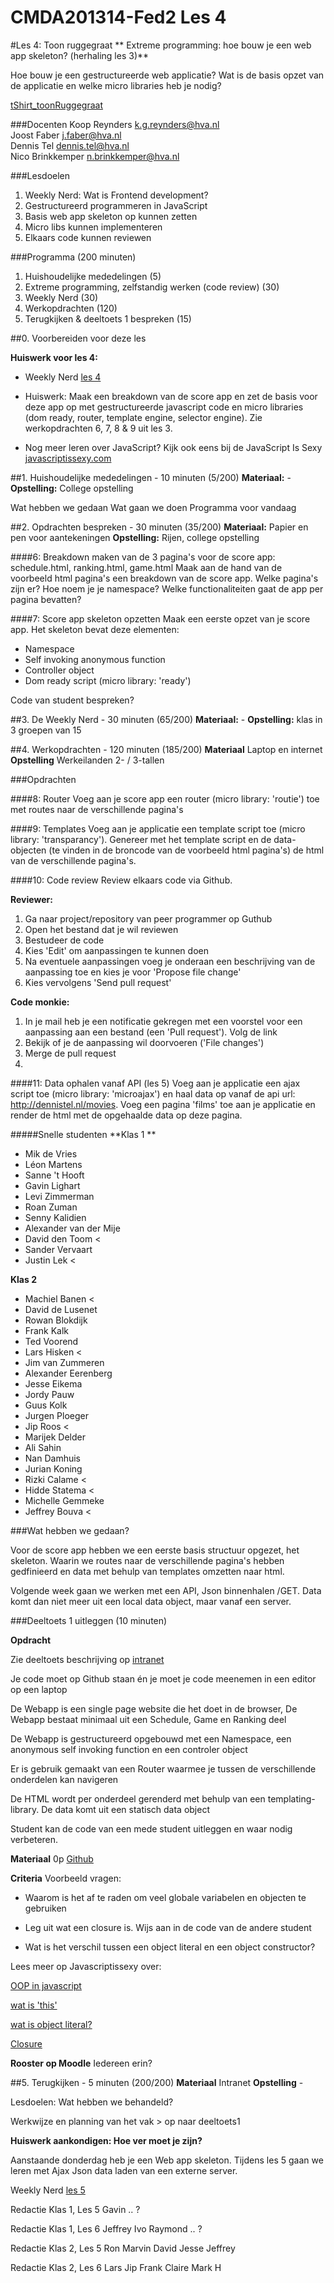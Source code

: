 CMDA201314-Fed2 Les 4
=====================

#Les 4: Toon ruggegraat
** Extreme programming: hoe bouw je een web app skeleton? (herhaling les 3)**

Hoe bouw je een gestructureerde web applicatie? Wat is de basis opzet van de applicatie en welke micro libraries heb je nodig?

[tShirt_toonRuggegraat](http://www.spreadshirt.com/black-backbone-women-s-t-shirts-C3376A4206223)

###Docenten
Koop Reynders k.g.reynders@hva.nl   
Joost Faber j.faber@hva.nl  
Dennis Tel dennis.tel@hva.nl   
Nico Brinkkemper n.brinkkemper@hva.nl  

###Lesdoelen
1. Weekly Nerd: Wat is Frontend development? 
2. Gestructureerd programmeren in JavaScript 
3. Basis web app skeleton op kunnen zetten 
4. Micro libs kunnen implementeren 
5. Elkaars code kunnen reviewen 

###Programma (200 minuten)

1. Huishoudelijke mededelingen (5) 
2. Extreme programming, zelfstandig werken (code review) (30)
3. Weekly Nerd (30) 
4. Werkopdrachten (120)
5. Terugkijken & deeltoets 1 bespreken (15)
			
	
##0. Voorbereiden voor deze les

**Huiswerk voor les 4:**

* Weekly Nerd [les 4](http://weeklynerd.tumblr.com/tagged/fed1314)

* Huiswerk: Maak een breakdown van de score app en zet de basis voor deze app op met gestructureerde javascript code en micro libraries (dom ready, router, template engine, selector engine). Zie werkopdrachten 6, 7, 8 & 9 uit les 3.

* Nog meer leren over JavaScript?
Kijk ook eens bij de JavaScript Is Sexy [javascriptissexy.com](javascriptissexy.com)


##1. Huishoudelijke mededelingen - 10 minuten (5/200)
**Materiaal:** - 
**Opstelling:** College opstelling

Wat hebben we gedaan
Wat gaan we doen
Programma voor vandaag


##2. Opdrachten bespreken - 30 minuten (35/200)
**Materiaal:** Papier en pen voor aantekeningen
**Opstelling:** Rijen, college opstelling

####6: Breakdown maken van de 3 pagina's voor de score app: schedule.html, ranking.html, game.html
Maak aan de hand van de voorbeeld html pagina's een breakdown van de score app. Welke pagina's zijn er? Hoe noem je je namespace? Welke functionaliteiten gaat de app per pagina bevatten?

####7: Score app skeleton opzetten 
Maak een eerste opzet van je score app. Het skeleton bevat deze elementen:  
- Namespace  
- Self invoking anonymous function  
- Controller object  
- Dom ready script (micro library: 'ready') 

Code van student bespreken?

##3. De Weekly Nerd - 30 minuten (65/200)
**Materiaal:** -
**Opstelling:** klas in 3 groepen van 15


##4. Werkopdrachten - 120 minuten (185/200)
**Materiaal** Laptop en internet  
**Opstelling** Werkeilanden 2- / 3-tallen


###Opdrachten


####8: Router
Voeg aan je score app een router (micro library: 'routie') toe met routes naar de verschillende pagina's

####9: Templates
Voeg aan je applicatie een template script toe (micro library: 'transparancy'). Genereer met het template script en de data-objecten (te vinden in de broncode van de voorbeeld html pagina's) de html van de verschillende pagina's.

####10: Code review
Review elkaars code via Github.

**Reviewer:**

1. Ga naar project/repository van peer programmer op Guthub
2. Open het bestand dat je wil reviewen
3. Bestudeer de code
4. Kies 'Edit' om aanpassingen te kunnen doen
5. Na eventuele aanpassingen voeg je onderaan een beschrijving van de aanpassing toe en kies je voor 'Propose file change'
6. Kies vervolgens 'Send pull request'

**Code monkie:**
1. In je mail heb je een notificatie gekregen met een voorstel voor een aanpassing aan een bestand (een 'Pull request'). Volg de link
2. Bekijk of je de aanpassing wil doorvoeren ('File changes')
3. Merge de pull request
4. 

####11: Data ophalen vanaf API (les 5)
Voeg aan je applicatie een ajax script toe (micro library: 'microajax') en haal data op vanaf de api url: http://dennistel.nl/movies. Voeg een pagina 'films' toe aan je applicatie en render de html met de opgehaalde data op deze pagina.  

#####Snelle studenten
**Klas 1 **

* Mik de Vries
* Léon Martens
* Sanne 't Hooft
* Gavin Lighart
* Levi Zimmerman
* Roan Zuman 
* Senny Kalidien
* Alexander van der Mije
* David den Toom <
* Sander Vervaart 
* Justin Lek < 

**Klas 2**

* Machiel Banen <
* David de Lusenet
* Rowan Blokdijk
* Frank Kalk 
* Ted Voorend
* Lars Hisken <
* Jim van Zummeren 
* Alexander Eerenberg
* Jesse Eikema
* Jordy Pauw
* Guus Kolk
* Jurgen Ploeger
* Jip Roos <
* Marijek Delder
* Ali Sahin
* Nan Damhuis
* Jurian Koning
* Rizki Calame <
* Hidde Statema <
* Michelle Gemmeke
* Jeffrey Bouva <



###Wat hebben we gedaan?

Voor de score app hebben we een eerste basis structuur opgezet, het skeleton. Waarin we routes naar de verschillende pagina's hebben gedfinieerd en data met behulp van templates omzetten naar html.

Volgende week gaan we werken met een API, Json binnenhalen /GET. Data komt dan niet meer uit een local data object, maar vanaf een server.

###Deeltoets 1 uitleggen (10 minuten)

**Opdracht**

Zie deeltoets beschrijving op [intranet](http://intra.iam.hva.nl/content/1314/verdieping2/frontend_2//lesprogramma/#deeltoets1)

Je code moet op Github staan én je moet je code meenemen in een editor op een laptop

De Webapp is een single page website die het doet in de browser, De Webapp bestaat minimaal uit een Schedule, Game en Ranking deel

De Webapp is gestructureerd opgebouwd met een Namespace, een anonymous self invoking function en een controler object

Er is gebruik gemaakt van een Router waarmee je tussen de verschillende onderdelen kan navigeren

De HTML wordt per onderdeel gerenderd met behulp van een templating-library. De data komt uit een statisch data object

Student kan de code van een mede student uitleggen en waar nodig verbeteren.

**Materiaal**
0p [Github](https://github.com/CMDA/FED2/tree/master/Deeltoets%201)


**Criteria**
Voorbeeld vragen:
- Waarom is het af te raden om veel globale variabelen en objecten te gebruiken- Leg uit wat een closure is. Wijs aan in de code van de andere student- Wat is het verschil tussen een object literal en een object constructor? 

Lees meer op Javascriptissexy over:[OOP in javascript](http://javascriptissexy.com/oop-in-javascript-what-you-need-to-know/)

[wat is 'this'](http://javascriptissexy.com/understand-javascripts-this-with-clarity-and-master-it/)

[wat is object literal?](http://javascriptissexy.com/javascript-objects-in-detail/)

[Closure](http://javascriptissexy.com/understand-javascript-closures-with-ease/)



**Rooster op Moodle**
Iedereen erin?




##5. Terugkijken - 5 minuten (200/200)
**Materiaal** Intranet
**Opstelling** - 

Lesdoelen: Wat hebben we behandeld? 

Werkwijze en planning van het vak > op naar deeltoets1


**Huiswerk aankondigen: Hoe ver moet je zijn?**

Aanstaande donderdag heb je een Web app skeleton. Tijdens les 5 gaan we leren met Ajax Json data laden van een externe server. 


Weekly Nerd [les 5](http://weeklynerd.tumblr.com/tagged/fed1314)


Redactie Klas 1, Les 5
Gavin
.. ?



Redactie Klas 1, Les 6
Jeffrey
Ivo
Raymond
.. ?


Redactie Klas 2, Les 5
Ron
Marvin
David
Jesse
Jeffrey


Redactie Klas 2, Les 6
Lars
Jip
Frank
Claire
Mark H









